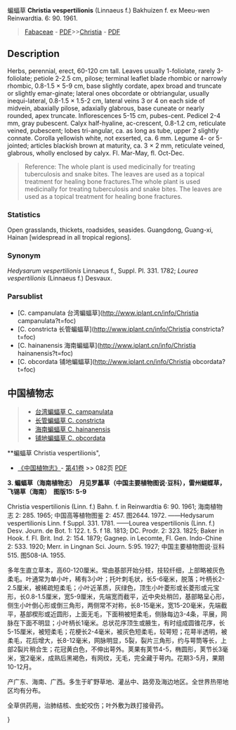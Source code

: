 蝙蝠草 **Christia vespertilionis** (Linnaeus f.) Bakhuizen f. ex Meeu-wen Reinwardtia. 6: 90. 1961.

> [Fabaceae](http://www.iplant.cn/info/Fabaceae?t=foc) - [PDF](http://www.iplant.cn/foc/pdf/Fabaceae.pdf)>>[Christia](http://www.iplant.cn/info/Christia?t=foc) - [PDF](http://www.iplant.cn/foc/pdf/Christia.pdf)

## Description

Herbs, perennial, erect, 60-120 cm tall. Leaves usually 1-foliolate, rarely 3-foliolate; petiole 2-2.5 cm, pilose; terminal leaflet blade rhombic or narrowly rhombic, 0.8-1.5 × 5-9 cm, base slightly cordate, apex broad and truncate or slightly emar-ginate; lateral ones obcordate or obtriangular, usually inequi-lateral, 0.8-1.5 × 1.5-2 cm, lateral veins 3 or 4 on each side of midvein, abaxially pilose, adaxially glabrous, base cuneate or nearly rounded, apex truncate. Inflorescences 5-15 cm, pubes-cent. Pedicel 2-4 mm, gray pubescent. Calyx half-hyaline, ac-crescent, 0.8-1.2 cm, reticulate veined, pubescent; lobes tri-angular, ca. as long as tube, upper 2 slightly connate. Corolla yellowish white, not exserted, ca. 6 mm. Legume 4- or 5-jointed; articles blackish brown at maturity, ca. 3 × 2 mm, reticulate veined, glabrous, wholly enclosed by calyx. Fl. Mar-May, fl. Oct-Dec.

> Reference: 
> The whole plant is used medicinally for treating tuberculosis and snake bites. The leaves are used as a topical treatment for healing bone fractures.The whole plant is used medicinally for treating tuberculosis and snake bites. The leaves are used as a topical treatment for healing bone fractures.

### Statistics
Open grasslands, thickets, roadsides, seasides. Guangdong, Guang-xi, Hainan [widespread in all tropical regions].

### Synonym
*Hedysarum vespertilionis* Linnaeus f., Suppl. Pl. 331. 1782; *Lourea vespertilionis* (Linnaeus f.) Desvaux.

### Parsublist

* [C.  campanulata  台湾蝙蝠草](http://www.iplant.cn/info/Christia campanulata?t=foc)
* [C.  constricta  长管蝙蝠草](http://www.iplant.cn/info/Christia constricta?t=foc)
* [C.  hainanensis  海南蝙蝠草](http://www.iplant.cn/info/Christia hainanensis?t=foc)
* [C.  obcordata  铺地蝙蝠草](http://www.iplant.cn/info/Christia obcordata?t=foc)

## 中国植物志

> * [台湾蝙蝠草  C.  campanulata](Christia-campanulata-台湾蝙蝠草.md)
> * [长管蝙蝠草  C.  constricta](Christia-constricta-长管蝙蝠草.md)
> * [海南蝙蝠草  C.  hainanensis](Christia-hainanensis-海南蝙蝠草.md)
> * [铺地蝙蝠草  C.  obcordata](Christia-obcordata-铺地蝙蝠草.md)

**蝙蝠草 Christia vespertilionis",

* [《中国植物志》](http://www.iplant.cn/frps)- [第41卷](http://www.iplant.cn/frps/vol/41) >> 082页 [PDF](http://www.iplant.cn/frps/pdf/41/082a.PDF)

**3. 蝙蝠草（海南植物志）　月见罗藟草（中国主要植物图说·豆科），雷州蝴蝶草，飞锡草（海南）　图版15: 5-9**

Christia vespertilionis (Linn. f.) Bahn. f. in Reinwardtia 6: 90. 1961; 海南植物志 2: 285. 1965; 中国高等植物图鉴 2: 457. 图2644. 1972. ——Hedysarum vespertilionis Linn. f Suppl. 331. 1781. ——Lourea vespertilionis (Linn. f.) Desv. Journ. de Bot. 1: 122. t. 5. f 18. 1813; DC. Prodr. 2: 323. 1825; Baker in Hook. f. Fl. Brit. Ind. 2: 154. 1879; Gagnep. in Lecomte, Fl. Gen. Indo-Chine 2: 533. 1920; Merr. in Lingnan Sci. Journ. 5:95. 1927; 中国主要植物图说·豆科 515. 图508-IA. 1955.

多年生直立草本，高60-120厘米。常由基部开始分枝，技较纤细，上部略被灰色柔毛。叶通常为单小叶，稀有3小叶；托叶刺毛状，长5-6毫米，脱落；叶柄长2-2.5厘米，被稀疏短柔毛；小叶近革质，灰绿色，顶生小叶菱形或长菱形或元宝形，长0.8-1.5厘米，宽5-9厘米，先端宽而截平，近中央处稍凹，基部略呈心形，侧生小叶倒心形或倒三角形，两侧常不对称，长8-15毫米，宽15-20毫米，先端截平，基部楔形或近圆形，上面无毛，下面稍被短柔毛，侧脉每边3-4条，平展，网脉在下面不明显；小叶柄长1毫米。总状花序顶生或腋生，有时组成圆锥花序，长5-15厘米，被短柔毛；花梗长2-4毫米，被灰色短柔毛，较萼短；花萼半透明，被柔毛，花后增大，长8-12毫米，网脉明显，5裂，裂片三角形，约与萼筒等长，上部2裂片稍合生；花冠黄白色，不伸出萼外。荚果有荚节4-5，椭圆形，荚节长3毫米，宽2毫米，成熟后黑褐色，有网纹，无毛，完全藏于萼内。花期3-5月，果期10-12月。

产广东、海南、广西。多生于旷野草地、灌丛中、路旁及海边地区。全世界热带地区均有分布。

全草供药用，治肺结核、虫蛇咬伤；叶外敷为跌打接骨药。

}